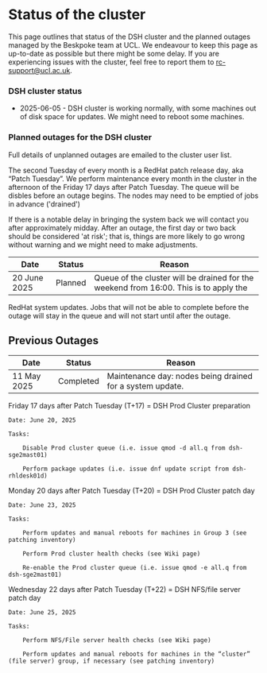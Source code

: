 # Status of the cluster

This page outlines that status of the DSH cluster and the planned outages managed by the Beskpoke team at UCL.
We endeavour to keep this page as up-to-date as possible but there might be some delay. If you are experiencing 
issues with the cluster, feel free to report them to rc-support@ucl.ac.uk.

### DSH cluster status

  - 2025-06-05 - DSH cluster is working normally, with some machines out of disk space for updates.
    We might need to reboot some machines.


### Planned outages for the DSH cluster 

Full details of unplanned outages are emailed to the cluster user list. 

The second Tuesday of every month is a RedHat patch release day, aka “Patch Tuesday”.
We perform maintenance every month in the cluster in the afternoon of the Friday 17 days after Patch Tuesday. The
queue will be disbles before an outage begins. The nodes may need to be emptied of jobs in advance ('drained')

If there is a notable delay in bringing the system back we will contact you after approximately midday.
After an outage, the first day or two back should be considered 'at risk'; that is, things are more likely to go wrong
without warning and we might need to make adjustments.

Date                | Status  | Reason 
--------------------|---------|--------
20 June 2025        | Planned | Queue of the cluster will be drained for the weekend from 16:00. This is to apply the 
RedHat system updates. Jobs that will not be able to complete before the outage will stay in the queue and will not start 
until after the outage.

## Previous Outages

Date                | Status    | Reason 
--------------------|-----------|--------
11 May 2025         | Completed | Maintenance day: nodes being drained for a system update.


Friday 17 days after Patch Tuesday (T+17) = DSH Prod Cluster preparation

    Date: June 20, 2025

    Tasks: 

        Disable Prod cluster queue (i.e. issue qmod -d all.q from dsh-sge2mast01)

        Perform package updates (i.e. issue dnf update script from dsh-rhldesk01d)

Monday 20 days after Patch Tuesday (T+20) = DSH Prod Cluster patch day

    Date: June 23, 2025

    Tasks:

        Perform updates and manual reboots for machines in Group 3 (see patching inventory)

        Perform Prod cluster health checks (see Wiki page)

        Re-enable the Prod cluster queue (i.e. issue qmod -e all.q from dsh-sge2mast01)

Wednesday 22 days after Patch Tuesday (T+22) = DSH NFS/file server patch day

    Date: June 25, 2025

    Tasks:

        Perform NFS/File server health checks (see Wiki page)

        Perform updates and manual reboots for machines in the “cluster” (file server) group, if necessary (see patching inventory)
